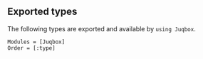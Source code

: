 ## Exported types

The following types are exported and available by `using Juqbox`.
```@autodocs
Modules = [Juqbox]
Order = [:type]
```
